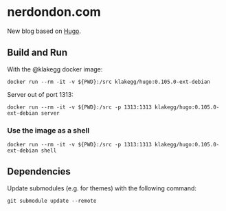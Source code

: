 # nerdondon.com

New blog based on [Hugo](https://gohugo.io/).

## Build and Run

With the @klakegg docker image:

```shell
docker run --rm -it -v ${PWD}:/src klakegg/hugo:0.105.0-ext-debian
```

Server out of port 1313:

```shell
docker run --rm -it -v ${PWD}:/src -p 1313:1313 klakegg/hugo:0.105.0-ext-debian server
```

### Use the image as a shell

```shell
docker run --rm -it -v ${PWD}:/src -p 1313:1313 klakegg/hugo:0.105.0-ext-debian shell
```

## Dependencies

Update submodules (e.g. for themes) with the following command:

```shell
git submodule update --remote
```
